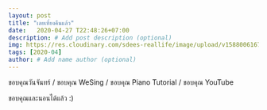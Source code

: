 ```yaml
---
layout: post
title: "เลยเที่ยงคืนแล้ว"
date:   2020-04-27 T22:48:26+07:00
description: # Add post description (optional)
img: https://res.cloudinary.com/sdees-reallife/image/upload/v1588006167/IMG_1883.jpg # Add image post (optional)
tags: [2020-04]
author: # Add name author (optional)
---
```

ขอบคุณวันจันทร์ / ขอบคุณ WeSing / ขอบคุณ Piano Tutorial / ขอบคุณ YouTube

<i class="fa fa-child" style="color:plum"></i>

ขอบคุณและนอนได้แล้ว :)
